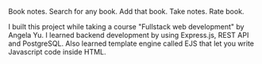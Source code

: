 Book notes.
Search for any book. Add that book. Take notes. Rate book.

I built this project while taking a course "Fullstack web development" by Angela Yu.
I learned backend development by using Express.js, REST API and PostgreSQL. Also learned template engine called EJS that let you write Javascript code inside HTML.
